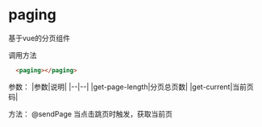 # paging
基于vue的分页组件

调用方法
```html
  <paging></paging>
```

参数：
|参数|说明|
|--|--|
|get-page-length|分页总页数|
|get-current|当前页码|

方法：
@sendPage
当点击跳页时触发，获取当前页
